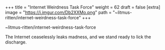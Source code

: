 
+++
title = "Internet Weirdness Task Force"
weight = 62
draft = false
[extra]
image = "https://i.imgur.com/Db2XXMo.png"
path = "~litmus-ritten/internet-weirdness-task-force"
+++


~litmus-ritten/internet-weirdness-task-force

The Internet ceaselessly leaks madness, and we stand ready to lick the discharge.
